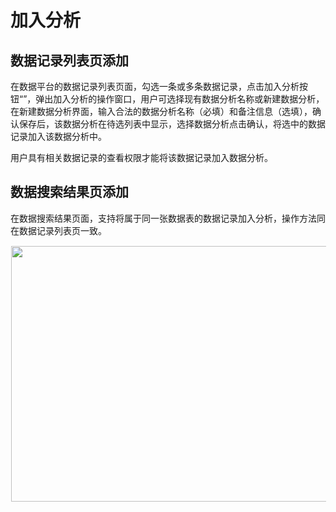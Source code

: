 # 加入分析

## 数据记录列表页添加

在数据平台的数据记录列表页面，勾选一条或多条数据记录，点击加入分析按钮“”，弹出加入分析的操作窗口，用户可选择现有数据分析名称或新建数据分析，在新建数据分析界面，输入合法的数据分析名称（必填）和备注信息（选填），确认保存后，该数据分析在待选列表中显示，选择数据分析点击确认，将选中的数据记录加入该数据分析中。

用户具有相关数据记录的查看权限才能将该数据记录加入数据分析。

## 数据搜索结果页添加
在数据搜索结果页面，支持将属于同一张数据表的数据记录加入分析，操作方法同在数据记录列表页一致。

<img width="991" height="409" alt="" style="padding : 1px;" src="http://beta.matclouds.com/help/lib/NewItem408.png">